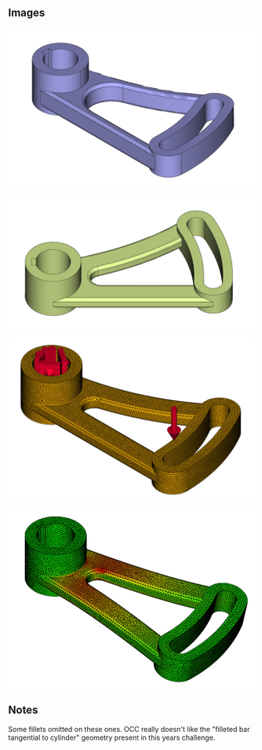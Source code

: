 ## Images

![TBD](./phase1.png)

![TBD](./phase2.png)

![TBD](./sim_setup.png)

![TBD](./sim_result.png)

## Notes

Some fillets omitted on these ones. OCC really doesn't like the 
"filleted bar tangential to cylinder" geometry present in this 
years challenge. 
